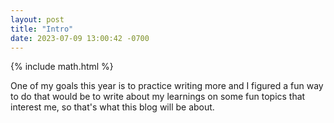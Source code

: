 ```yaml
---
layout: post
title: "Intro"
date: 2023-07-09 13:00:42 -0700
---
```


{% include math.html %}

One of my goals this year is to practice writing more and I figured a fun way to do that would be to write about my learnings on some fun topics that interest me, so that's what this blog will be about.